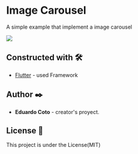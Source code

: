 # Image Carousel

<p>A simple example that implement a image carousel</p>

![](screen_capture.gif)

## Constructed with 🛠️

- [Flutter](https://flutter-es.io) - used Framework

## Author ✒️

- **Eduardo Coto** - creator's proyect.

## License 📄

<p> This project is under the License(MIT)</p>
